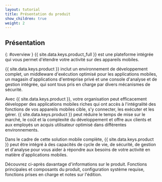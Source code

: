 ```yaml
---
layout: tutorial
title: Présentation du produit
show_children: true
weight: 2
---
```

<!-- NLS_CHARSET=UTF-8 -->
## Présentation
{: #overview }
{{ site.data.keys.product_full }} est une plateforme intégrée qui vous permet d'étendre votre activité sur des appareils mobiles.

{{ site.data.keys.product }} inclut un environnement de développement complet, un middleware d'exécution optimisé pour les applications mobiles, un magasin d'applications d'entreprise privé et une console d'analyse et de gestion intégrée, qui sont tous pris en charge par divers mécanismes de sécurité.

Avec {{ site.data.keys.product }}, votre organisation peut efficacement développer des applications mobiles riches qui ont accès à l'intégralité des fonctions de vos appareils mobiles cible, s'y connecter, les exécuter et les gérer. {{ site.data.keys.product }} peut réduire le temps de mise sur le marché, le coût et la complexité du développement et offre aux clients et aux employés un acquis utilisateur optimisé dans différentes environnements.

Dans le cadre de cette solution mobile complète, {{ site.data.keys.product }} peut être intégré à des capacités de cycle de vie, de sécurité, de gestion et d'analyse pour vous aider à répondre aux besoins de votre activité en matière d'applications mobiles.

Découvrez ci-après davantage d'informations sur le produit. Fonctions principales et composants du produit, configuration système requise, fonctions prises en charge et notes sur l'édition.

